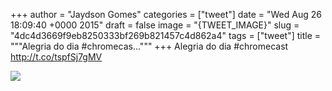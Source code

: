 
+++
author = "Jaydson Gomes"
categories = ["tweet"]
date = "Wed Aug 26 18:09:40 +0000 2015"
draft = false
image = "{TWEET_IMAGE}"
slug = "4dc4d3669f9eb8250333bf269b821457c4d862a4"
tags = ["tweet"]
title = """Alegria do dia #chromecas..."""
+++
Alegria do dia #chromecast http://t.co/tspfSj7gMV

![](/images/tweet-media/636601420964347904-CNWpnMpWIAEyeJR.jpg)